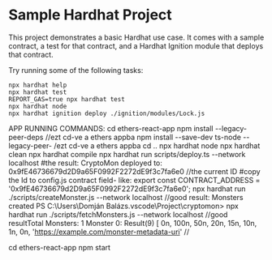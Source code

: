 # Sample Hardhat Project

This project demonstrates a basic Hardhat use case. It comes with a sample contract, a test for that contract, and a Hardhat Ignition module that deploys that contract.

Try running some of the following tasks:

```shell
npx hardhat help
npx hardhat test
REPORT_GAS=true npx hardhat test
npx hardhat node
npx hardhat ignition deploy ./ignition/modules/Lock.js
```

APP RUNNING COMMANDS:
cd ethers-react-app
npm install --legacy-peer-deps //ezt cd-ve a ethers appba
npm install --save-dev ts-node --legacy-peer- /ezt cd-ve a ethers appba
cd ..
npx hardhat node
npx hardhat clean
npx hardhat compile
npx hardhat run scripts/deploy.ts --network localhost 
#the result: CryptoMon deployed to: 0x9fE46736679d2D9a65F0992F2272dE9f3c7fa6e0 //the current ID
#copy the Id to config.js contract field- like: export const CONTRACT_ADDRESS = '0x9fE46736679d2D9a65F0992F2272dE9f3c7fa6e0';
npx hardhat run ./scripts/createMonster.js --network localhost
//good result: Monsters created
PS C:\Users\Domján Balázs\.vscode\Project\cryptomon> npx hardhat run ./scripts/fetchMonsters.js --network localhost
//good resultTotal Monsters: 1
Monster 0: Result(9) [
  0n,
  100n,
  50n,
  20n,
  15n,
  10n,
  1n,
  0n,
  'https://example.com/monster-metadata-uri' //

  cd ethers-react-app
  npm start